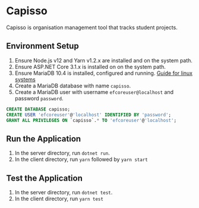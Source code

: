 # Capisso
Capisso is organisation management tool that tracks student projects.

## Environment Setup
1. Ensure Node.js v12 and Yarn v1.2.x are installed and on the system path.
1. Ensure ASP.NET Core 3.1.x is installed on on the system path.
1. Ensure MariaDB 10.4 is installed, configured and running. [Guide for linux systems](https://wiki.archlinux.org/index.php/MariaDB#Installation)
1. Create a MariaDB database with name `capisso`.
1. Create a MariaDB user with username `efcoreuser@localhost` and password `password`.
```sql
CREATE DATABASE capisso;
CREATE USER 'efcoreuser'@'localhost' IDENTIFIED BY 'password';
GRANT ALL PRIVILEGES ON `capisso`.* TO 'efcoreuser'@'localhost';
```

## Run the Application
1. In the server directory, run `dotnet run`.
1. In the client directory, run `yarn` followed by `yarn start`

## Test the Application
1. In the server directory, run `dotnet test`.
1. In the client directory, run `yarn test`
